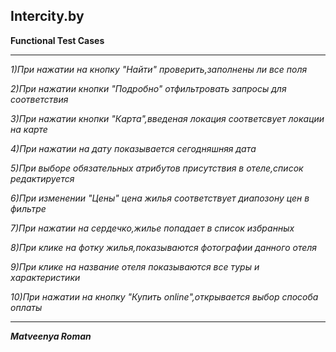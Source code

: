 Intercity.by
---
__Functional Test Cases__
***

_1)При нажатии на кнопку "Найти" проверить,заполнены ли все поля_

_2)При нажатии кнопки "Подробно" отфильтровать запросы для соответствия_

_3)При нажатии кнопки "Карта",введеная локация соответсвует локации на карте_

_4)При нажатии на дату показывается сегодняшняя дата_

_5)При выборе обязательных атрибутов присутствия в отеле,список редактируется_

_6)При изменении "Цены" цена жилья соответствует диапозону цен в фильтре_

_7)При нажатии на сердечко,жилье попадает в список избранных_

_8)При клике на фотку жилья,показываются фотографии данного отеля_

_9)При клике на название отеля показываются все туры и характеристики_

_10)При нажатии на кнопку "Купить online",открывается выбор способа оплаты_
***
___Matveenya Roman___
